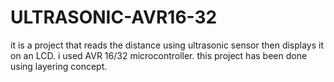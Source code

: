 # ULTRASONIC-AVR16-32
it is a project that reads the distance using ultrasonic sensor then displays it on an LCD.
i used AVR 16/32 microcontroller. 
this project has been done using layering concept.
